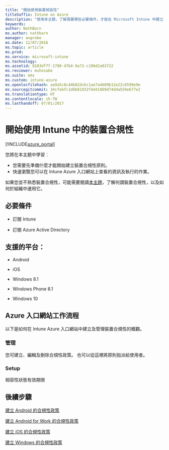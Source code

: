 ```yaml
---
title: "開始使用裝置相容性"
titleSuffix: Intune on Azure
description: "使用本主題，了解需要哪些必要條件，才能在 Microsoft Intune 中建立合規性政策"
keywords: 
author: NathBarn
ms.author: nathbarn
manager: angrobe
ms.date: 12/07/2016
ms.topic: article
ms.prod: 
ms.service: microsoft-intune
ms.technology: 
ms.assetid: 8103df7f-1700-47b4-9a72-c196d2a02f22
ms.reviewer: muhosabe
ms.suite: ems
ms.custom: intune-azure
ms.openlocfilehash: aa9a5c8c44b82dcbc1ae7a4609b12e22c6599e9e
ms.sourcegitcommit: 34cfebfc1d8b81032f4d41869d74dda559e677e2
ms.translationtype: HT
ms.contentlocale: zh-TW
ms.lasthandoff: 07/01/2017
---
```

# <a name="get-started-with-device-compliance-in-intune"></a>開始使用 Intune 中的裝置合規性


[!INCLUDE[azure_portal](./includes/azure_portal.md)]

您將在本主題中學習︰ 

- 您需要先準備什麼才能開始建立裝置合規性原則。
- 快速瀏覽您可以在 Intune Azure 入口網站上查看的資訊及執行的作業。 

如果您並不熟悉裝置合規性，可能需要閱讀[本主題](device-compliance.md)，了解何謂裝置合規性，以及如何於組織中運用它。

##  <a name="pre-requisites"></a>必要條件

-   訂閱 Intune

-   訂閱 Azure Active Directory

##  <a name="supported-platforms"></a>支援的平台：

-   Android

-   iOS

-   Windows 8.1

-   Windows Phone 8.1

-   Windows 10

##  <a name="azure-portal-workflow"></a>Azure 入口網站工作流程

以下是如何在 Intune Azure 入口網站中建立及管理裝置合規性的概觀。

<!---### Overview

When you choose the **Set device compliance** workload, the blade opens with an  **Overview** section that displays a summary view of your compliance policies that you have created and the status of the devices they have been applied to. If you
don’t have any policies configured yet, the overview will just include the various reports but with no data.--->

### <a name="manage"></a>管理

您可建立、編輯及刪除合規性政策。 也可以從這裡將原則指派給使用者。

<!---### Monitor

This section is a detailed view of what you see in the **Overview**. A list of all the reports are displayed in this section and you can interactively drill down through each of these reports.--->

### <a name="setup"></a>Setup

相容性狀態有效期限

##  <a name="next-steps"></a>後續步驟
[建立 Android 的合規性政策](compliance-policy-create-android.md)

[建立 Android for Work 的合規性政策](compliance-policy-create-android-for-work.md)

[建立 iOS 的合規性政策](compliance-policy-create-ios.md)

[建立 Windows 的合規性政策](compliance-policy-create-windows.md)
